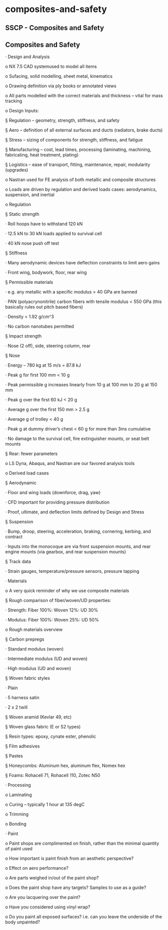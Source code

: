 # composites-and-safety

## SSCP - Composites and Safety

## Composites and Safety

·         Design and Analysis

o   NX 7.5 CAD systemused to model all items

o   Sufacing, solid modelling, sheet metal, kinematics

o   Drawing definition via ply books or annotated views

o   All parts modelled with the correct materials and thickness – vital for mass tracking

o   Design Inputs:

§  Regulation – geometry, strength, stiffness, and safety

§  Aero – definition of all external surfaces and ducts (radiators, brake ducts)

§  Stress – sizing of components for strength, stiffness, and fatigue

§  Manufacturing – cost, lead times, processing (laminating, machining, fabricating, heat treatment, plating)

§  Logistics – ease of transport, fitting, maintenance, repair, modularity (upgrades)

o   Nastran used for FE analysis of both metallic and composite structures

o   Loads are driven by regulation and derived loads cases: aerodynamics, suspension, and inertial

o   Regulation

§  Static strength

·         Roll hoops have to withstand 120 kN

·         12.5 kN to 30 kN loads applied to survival cell

·         40 kN nose push off test

§  Stiffness

·         Many aerodynamic devices have deflection constraints to limit aero gains

·         Front wing, bodywork, floor, rear wing

§  Permissible materials

·         e.g. any metallic with a specific modulus > 40 GPa are banned

·         PAN (polyacrynonitrile) carbon fibers with tensile modulus < 550 GPa (this basically rules out pitch based fibers)

·         Density < 1.92 g/cm^3

·         No carbon nanotubes permitted

§  Impact strength

·         Nose (2 off), side, steering column, rear

§  Nose

·         Energy – 780 kg at 15 m/s = 87.8 kJ

·         Peak g for first 100 mm < 10 g

·         Peak permissible g increases linearly from 10 g at 100 mm to 20 g at 150 mm

·         Peak g over the first 60 kJ < 20 g

·         Average g over the first 150 mm > 2.5 g

·         Average g of trolley < 40 g

·         Peak g at dummy driver’s chest < 60 g for more than 3ms cumulative

·         No damage to the survival cell, fire extinguisher mounts, or seat belt mounts

§  Rear: fewer parameters

o   LS Dyna, Abaqus, and Nastran are our favored analysis tools

o   Derived load cases

§  Aerodynamic

·         Floor and wing loads (downforce, drag, yaw)

·         CFD important for providing pressure distribution

·         Proof, ultimate, and deflection limits defined by Design and Stress

§  Suspension

·         Bump, droop, steering, acceleration, braking, cornering, kerbing, and contract

·         Inputs into the monocoque are via front suspension mounts, and rear engine mounts (via gearbox, and rear suspension mounts)

§  Track data

·         Strain gauges, temperature/pressure sensors, pressure tapping

·         Materials

o   A very quick reminder of why we use composite materials

§  Rough comparison of fiber/woven/UD properties:

·         Strength: Fiber 100%: Woven 12%: UD 30%

·         Modulus: Fiber 100%: Woven 25%: UD 50%

o   Rough materials overview

§  Carbon prepregs

·         Standard modulus (woven)

·         Intermediate modulus (UD and woven)

·         High modulus (UD and woven)

§  Woven fabric styles

·         Plain

·         5 harness satin

·         2 x 2 twill

§  Woven aramid (Kevlar 49, etc)

§  Woven glass fabric (E or S2 types)

§  Resin types: epoxy, cynate ester, phenolic

§  Film adhesives

§  Pastes

§  Honeycombs: Aluminum hex, aluminum flex, Nomex hex

§  Foams: Rohacell 71, Rohacell 110, Zotec N50

·         Processing

o   Laminating

o   Curing – typically 1 hour at 135 degC

o   Trimming

o   Bonding

·         Paint

o   Paint shops are complimented on finish, rather than the minimal quantity of paint used

o   How important is paint finish from an aesthetic perspective?

o   Effect on aero performance?

o   Are parts weighed in/out of the paint shop?

o   Does the paint shop have any targets? Samples to use as a guide?

o   Are you lacquering over the paint?

o   Have you considered using vinyl wrap?

o   Do you paint all exposed surfaces? i.e. can you leave the underside of the body unpainted?
